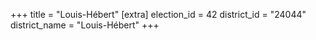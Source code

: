 +++
title = "Louis-Hébert"
[extra]
election_id = 42
district_id = "24044"
district_name = "Louis-Hébert"
+++
